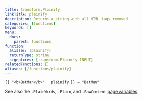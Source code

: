 ```yaml
---
title: transform.Plainify
linkTitle: plainify
description: Returns a string with all HTML tags removed.
categories: [functions]
keywords: []
menu:
  docs:
    parent: functions
function:
  aliases: [plainify]
  returnType: string
  signatures: [transform.Plainify INPUT]
relatedFunctions: []
aliases: [/functions/plainify]
---
```


```go-html-template
{{ "<b>BatMan</b>" | plainify }} → "BatMan"
```

See also the `.PlainWords`, `.Plain`, and `.RawContent` [page variables][pagevars].

[pagevars]: /variables/page/

